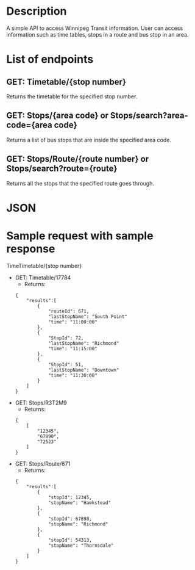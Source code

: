 # Description
A simple API to access Winnipeg Transit information. User can access information such as time tables, stops in a route and bus stop in an area. 

# List of endpoints
## GET: Timetable/{stop number}
Returns the timetable for the specified stop number. 

## GET: Stops/{area code} or Stops/search?area-code={area code}
Returns a list of bus stops that are inside the specified area code.

## GET: Stops/Route/{route number} or Stops/search?route={route}
Returns all the stops that the specified route goes through.


# JSON

# Sample request with sample response
TimeTimetable/{stop number}
- GET: Timetable/17784
    - Returns: 
    ```
    {
        "results":[
            {
                "routeId": 671,
                "lastStopName": "South Point"
                "time": "11:00:00"
            },
            {
                "StopId": 72,
                "lastStopName": "Richmond"
                "time": "11:15:00"
            },
            {
                "StopId": 51,
                "lastStopName": "Downtown"
                "time": "11:30:00"
            }
        ]
    }
    ```
- GET: Stops/R3T2M9
    - Returns:
    ```
    {
        [
            "12345",
            "67890",
            "72523"
        ]
    }
    ```
- GET: Stops/Route/671
    - Returns:
    ```
    {
        "results":[
            {
                "stopId": 12345,
                "stopName": "Hawkstead"
            },
            {
                "stopId": 67898,
                "stopName": "Richmond"
            },
            {
                "stopId": 54313,
                "stopName": "Thornsdale"
            }
        ]
    }
    ```

